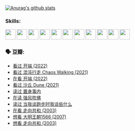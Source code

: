 
[![Anurag's github stats](https://github-readme-stats.vercel.app/api?username=w940853815)](https://github.com/anuraghazra/github-readme-stats)

### Skills:

<code><img height="32" src="https://cdn.jsdelivr.net/npm/simple-icons@v5/icons/python.svg"></code>
<code><img height="32" src="https://cdn.jsdelivr.net/npm/simple-icons@v5/icons/javascript.svg"></code>
<code><img height="32" src="https://cdn.jsdelivr.net/npm/simple-icons@v5/icons/django.svg"></code>
<code><img height="32" src="https://cdn.jsdelivr.net/npm/simple-icons@v5/icons/flask.svg"></code>
<code><img height="32" src="https://cdn.jsdelivr.net/npm/simple-icons@v5/icons/vuetify.svg"></code>
<code><img height="32" src="https://cdn.jsdelivr.net/npm/simple-icons@v5/icons/git.svg"></code>
<code><img height="32" src="https://cdn.jsdelivr.net/npm/simple-icons@v5/icons/docker.svg"></code>
<code><img height="32" src="https://cdn.jsdelivr.net/npm/simple-icons@v5/icons/postgresql.svg"></code>
<code><img height="32" src="https://cdn.jsdelivr.net/npm/simple-icons@v5/icons/elasticsearch.svg"></code>
<code><img height="32" src="https://cdn.jsdelivr.net/npm/simple-icons@v5/icons/macos.svg"></code>
<code><img height="32" src="https://cdn.jsdelivr.net/npm/simple-icons@v5/icons/linux.svg"></code>

### 🗣 豆瓣:

<!-- DOUBAN-ACTIVITIES:START -->
- [看过 开端‎ (2022)](https://www.douban.com/people/136069238/status/3737530861/?_i=43164308)
- [看过 混沌行走 Chaos Walking‎ (2021)](https://www.douban.com/people/136069238/status/3734828206/?_i=43164308)
- [在看 开端‎ (2022)](https://www.douban.com/people/136069238/status/3733533297/?_i=43164308)
- [看过 沙丘 Dune‎ (2021)](https://www.douban.com/people/136069238/status/3726869471/?_i=43164308)
- [读过 置身事内](https://www.douban.com/people/136069238/status/3726223867/?_i=43164308)
- [在读 强风吹拂](https://www.douban.com/people/136069238/status/3725395475/?_i=43164308)
- [读过 当我谈跑步时我谈些什么](https://www.douban.com/people/136069238/status/3715422296/?_i=43164308)
- [在看 走向共和‎ (2003)](https://www.douban.com/people/136069238/status/3711470443/?_i=43164308)
- [想看 大明王朝1566‎ (2007)](https://www.douban.com/people/136069238/status/3710980213/?_i=43164308)
- [想看 走向共和‎ (2003)](https://www.douban.com/people/136069238/status/3710980002/?_i=43164308)
<!-- DOUBAN-ACTIVITIES:END -->
<!--
**w940853815/w940853815** is a ✨ _special_ ✨ repository because its `README.md` (this file) appears on your GitHub profile.

Here are some ideas to get you started:

- 🔭 I’m currently working on ...
- 🌱 I’m currently learning ...
- 👯 I’m looking to collaborate on ...
- 🤔 I’m looking for help with ...
- 💬 Ask me about ...
- 📫 How to reach me: ...
- 😄 Pronouns: ...
- ⚡ Fun fact: ...
-->
